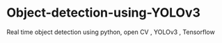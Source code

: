 # Object-detection-using-YOLOv3
Real time object detection using python, open CV , YOLOv3 , Tensorflow
